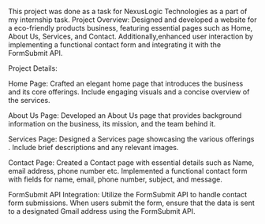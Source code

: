 This project was done as a task for NexusLogic Technologies as a part of my internship task.
Project Overview:
Designed and developed a website for a eco-friendly products business, featuring essential pages such as Home, About Us, Services, and Contact.
Additionally,enhanced user interaction by implementing a functional contact form and integrating it with the FormSubmit API.

Project Details:

Home Page:
Crafted an elegant home page that introduces the business and its core offerings.
Include engaging visuals and a concise overview of the services.

About Us Page:
Developed an About Us page that provides background information on the business, its mission, and the team behind it.

Services Page:
Designed a Services page showcasing the various offerings .
Include brief descriptions and any relevant images.

Contact Page:
Created a Contact page with essential details such as Name, email address, phone number etc.
Implemented a functional contact form with fields for name, email, phone number, subject, and message.

FormSubmit API Integration:
Utilize the FormSubmit API to handle contact form submissions.
When users submit the form, ensure that the data is sent to a designated Gmail address using the FormSubmit API.
